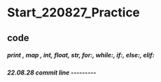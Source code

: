 # Start_220827_Practice
## code
##### print , map , int, float, str, for:, while:, if:, else:, elif:
##### 22.08.28 commit line ---------
